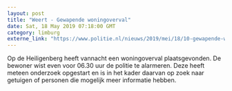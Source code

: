```yaml
---
layout: post
title: "Weert - Gewapende woningoverval"
date: Sat, 18 May 2019 07:18:00 GMT
category: limburg
externe_link: "https://www.politie.nl/nieuws/2019/mei/18/10-gewapende-woningoverval.html"
---
```


Op de Heiligenberg heeft vannacht een woningoverval plaatsgevonden. De bewoner wist even voor 06.30 uur de politie te alarmeren. Deze heeft meteen onderzoek opgestart en is in het kader daarvan op zoek naar getuigen of personen die mogelijk meer informatie hebben.
